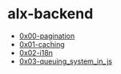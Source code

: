 # alx-backend

- [0x00-pagination](https://github.com/webmaster254/alx-backend/tree/main/0x00-pagination)
- [0x01-caching](https://github.com/webmaster254/alx-backend/tree/main/0x01-caching)
- [0x02-i18n](https://github.com/webmaster254/alx-backend/tree/main/0x02-i18n)
- [0x03-queuing_system_in_js](https://github.com/webmaster254/alx-backend/tree/main/0x03-queuing_system_in_js)

